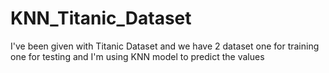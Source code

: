 # KNN_Titanic_Dataset
I've been given with Titanic Dataset and we have 2 dataset one for training one for testing and I'm using KNN model to predict the values
